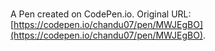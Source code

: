 # 

A Pen created on CodePen.io. Original URL: [https://codepen.io/chandu07/pen/MWJEgBO](https://codepen.io/chandu07/pen/MWJEgBO).


